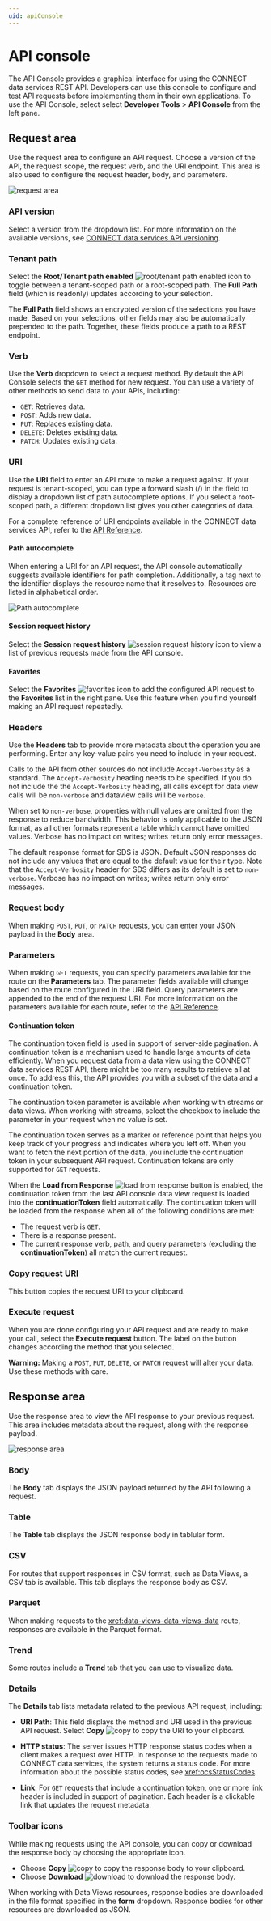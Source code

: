 ```yaml
---
uid: apiConsole
---
```


# API console

The API Console provides a graphical interface for using the CONNECT data services REST API. Developers can use this console to configure and test API requests before implementing them in their own applications. To use the API Console, select select **Developer Tools** > **API Console** from the left pane.

## Request area

Use the request area to configure an API request. Choose a version of the API, the request scope, the request verb, and the URI endpoint. This area is also used to configure the request header, body, and parameters.

![request area](../_images/request-area.png)

### API version

Select a version from the dropdown list. For more information on the available versions, see [CONNECT data services API versioning](xref:osisoftCloudServices#aveva-data-hub-api-versioning).

### Tenant path

Select the **Root/Tenant path enabled** ![root/tenant path enabled](../_icons/default/home.svg) icon to toggle between a tenant-scoped path or a root-scoped path. The **Full Path** field (which is readonly) updates according to your selection.

The **Full Path** field shows an encrypted version of the selections you have made. Based on your selections, other fields may also be automatically prepended to the path. Together, these fields produce a path to a REST endpoint.

### Verb

Use the **Verb** dropdown to select a request method. By default the API Console selects the `GET` method for new request. You can use a variety of other methods to send data to your APIs, including:

- `GET`: Retrieves data.
- `POST`: Adds new data.
- `PUT`: Replaces existing data.
- `DELETE`: Deletes existing data.
- `PATCH`: Updates existing data.

### URI

Use the **URI** field to enter an API route to make a request against. If your request is tenant-scoped, you can type a forward slash (/) in the field to display a dropdown list of path autocomplete options. If you select a root-scoped path, a different dropdown list gives you other categories of data.

For a complete reference of URI endpoints available in the CONNECT data services API, refer to the [API Reference](xref:osisoftCloudServices).

#### Path autocomplete

When entering a URI for an API request, the API console automatically suggests available identifiers for path completion. Additionally, a tag next to the identifier displays the resource name that it resolves to. Resources are listed in alphabetical order.

![Path autocomplete](images/api-console-autocomplete.png)

#### Session request history

Select the **Session request history** ![session request history](../_icons/default/history.svg) icon to view a list of previous requests made from the API console.

#### Favorites

Select the **Favorites** ![favorites](../_icons/default/star-outline.svg) icon to add the configured API request to the **Favorites** list in the right pane. Use this feature when you find yourself making an API request repeatedly.

### Headers

Use the **Headers** tab to provide more metadata about the operation you are performing. Enter any key-value pairs you need to include in your request.

Calls to the API from other sources do not include `Accept-Verbosity` as a standard. The `Accept-Verbosity` heading needs to be specified.  If you do not include the the `Accept-Verbosity` heading, all calls except for data view calls will be `non-verbose` and dataview calls will be `verbose`.

When set to `non-verbose`, properties with null values are omitted from the response to reduce bandwidth. This behavior is only applicable to the JSON format, as all other formats represent a table which cannot have omitted values. Verbose has no impact on writes; writes return only error messages.

The default response format for SDS is JSON. Default JSON responses do not include any values that are equal to the default value for their type. Note that the `Accept-Verbosity` header for SDS differs as its default is set to `non-verbose`. Verbose has no impact on writes; writes return only error messages.

### Request body

When making `POST`, `PUT`, or `PATCH` requests, you can enter your JSON payload in the **Body** area.

### Parameters

When making `GET` requests, you can specify parameters available for the route on the **Parameters** tab. The parameter fields available will change based on the route configured in the URI field. Query parameters are appended to the end of the request URI. For more information on the parameters available for each route, refer to the [API Reference](xref:osisoftCloudServices).

#### Continuation token

The continuation token field is used in support of server-side pagination. A continuation token is a mechanism used to handle large amounts of data efficiently. When you request data from a data view using the CONNECT data services REST API, there might be too many results to retrieve all at once. To address this, the API provides you with a subset of the data and a continuation token.

The continuation token parameter is available when working with streams or data views. When working with streams, select the checkbox to include the parameter in your request when no value is set.

The continuation token serves as a marker or reference point that helps you keep track of your progress and indicates where you left off. When you want to fetch the next portion of the data, you include the continuation token in your subsequent API request. Continuation tokens are only supported for `GET` requests.

When the **Load from Response** ![load from response](../_icons/branded/book-arrow-right-outline.svg) button is enabled, the continuation token from the last API console data view request is loaded into the **continuationToken** field automatically. The continuation token will be loaded from the response when all of the following conditions are met:

- The request verb is `GET`.
- There is a response present.
- The current response verb, path, and query parameters (excluding the **continuationToken**) all match the current request.

### Copy request URI

This button copies the request URI to your clipboard.

### Execute request

When you are done configuring your API request and are ready to make your call, select the **Execute request** button. The label on the button changes according the method that you selected.

**Warning:** Making a `POST`, `PUT`, `DELETE`, or `PATCH` request will alter your data. Use these methods with care.

## Response area

Use the response area to view the API response to your previous request. This area includes metadata about the request, along with the response payload.

![response area](../_images/response-area.png)

### Body

The **Body** tab displays the JSON payload returned by the API following a request.

### Table

The **Table** tab displays the JSON response body in tablular form.

### CSV

For routes that support responses in CSV format, such as Data Views, a CSV tab is available. This tab displays the response body as CSV.

### Parquet

When making requests to the <xref:data-views-data-views-data> route, responses are available in the Parquet format.

### Trend

Some routes include a **Trend** tab that you can use to visualize data.

### Details

The **Details** tab lists metadata related to the previous API request, including:

- **URI Path**: This field displays the method and URI used in the previous API request. Select **Copy** ![copy](../_icons/default/content-copy.svg) to copy the URI to your clipboard.

- **HTTP status**: The server issues HTTP response status codes when a client makes a request over HTTP. In response to the requests made to CONNECT data services, the system returns a status code. For more information about the possible status codes, see <xref:ocsStatusCodes>.

- **Link**: For `GET` requests that include a [continuation token](#continuation-token), one or more link header is included in support of pagination. Each header is a clickable link that updates the request metadata.

### Toolbar icons

While making requests using the API console, you can copy or download the response body by choosing the appropriate icon.

- Choose **Copy** ![copy](../_icons/default/content-copy.svg) to copy the response body to your clipboard.
- Choose **Download** ![download](../_icons/default/download.svg) to download the response body.

When working with Data Views resources, response bodies are downloaded in the file format specified in the **form** dropdown. Response bodies for other resources are downloaded as JSON.
